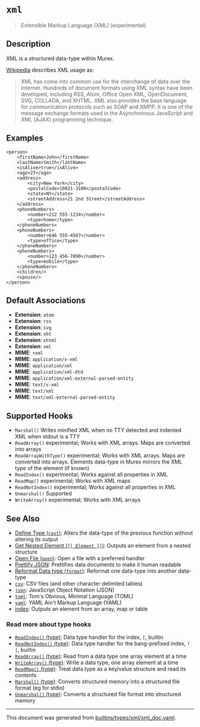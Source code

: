 # `xml`

> Extensible Markup Language (XML) (experimental)

## Description

XML is a structured data-type within Murex.

[Wikipedia](https://en.wikipedia.org/wiki/XML#Applications) describes XML usage as:

> XML has come into common use for the interchange of data over the Internet.
> Hundreds of document formats using XML syntax have been developed, including
> RSS, Atom, Office Open XML, OpenDocument, SVG, COLLADA, and XHTML. XML also
> provides the base language for communication protocols such as SOAP and XMPP.
> It is one of the message exchange formats used in the Asynchronous JavaScript
> and XML (AJAX) programming technique.

## Examples

```
<person>
    <firstName>John</firstName>
    <lastName>Smith</lastName>
    <isAlive>true</isAlive>
    <age>27</age>
    <address>
        <city>New York</city>
        <postalCode>10021-3100</postalCode>
        <state>NY</state>
        <streetAddress>21 2nd Street</streetAddress>
    </address>
    <phoneNumbers>
        <number>212 555-1234</number>
        <type>home</type>
    </phoneNumbers>
    <phoneNumbers>
        <number>646 555-4567</number>
        <type>office</type>
    </phoneNumbers>
    <phoneNumbers>
        <number>123 456-7890</number>
        <type>mobile</type>
    </phoneNumbers>
    <children/>
    <spouse/>
</person>
```

## Default Associations

* **Extension**: `atom`
* **Extension**: `rss`
* **Extension**: `svg`
* **Extension**: `xht`
* **Extension**: `xhtml`
* **Extension**: `xml`
* **MIME**: `+xml`
* **MIME**: `application/x-xml`
* **MIME**: `application/xml`
* **MIME**: `application/xml-dtd`
* **MIME**: `application/xml-external-parsed-entity`
* **MIME**: `text/x-xml`
* **MIME**: `text/xml`
* **MIME**: `text/xml-external-parsed-entity`


## Supported Hooks

* `Marshal()`
    Writes minified XML when no TTY detected and indented XML when stdout is a TTY
* `ReadArray()`
    experimental; Works with XML arrays. Maps are converted into arrays
* `ReadArrayWithType()`
    experimental; Works with XML arrays. Maps are converted into arrays. Elements data-type in Murex mirrors the XML type of the element (if known)
* `ReadIndex()`
    experimental; Works against all properties in XML
* `ReadMap()`
    experimental; Works with XML maps
* `ReadNotIndex()`
    experimental; Works against all properties in XML
* `Unmarshal()`
    Supported
* `WriteArray()`
    experimental; Works with XML arrays

## See Also

* [Define Type (`cast`)](../commands/cast.md):
  Alters the data-type of the previous function without altering its output
* [Get Nested Element (`[[ Element ]]`)](../parser/element.md):
  Outputs an element from a nested structure
* [Open File (`open`)](../commands/open.md):
  Open a file with a preferred handler
* [Prettify JSON](../commands/pretty.md):
  Prettifies data documents to make it human readable
* [Reformat Data type (`format`)](../commands/format.md):
  Reformat one data-type into another data-type
* [`csv`](../types/csv.md):
  CSV files (and other character delimited tables)
* [`json`](../types/json.md):
  JavaScript Object Notation (JSON)
* [`toml`](../types/toml.md):
  Tom's Obvious, Minimal Language (TOML)
* [`yaml`](../types/yaml.md):
  YAML Ain't Markup Language (YAML)
* [index](../parser/item-index.md):
  Outputs an element from an array, map or table

### Read more about type hooks

- [`ReadIndex()` (type)](../apis/ReadIndex.md): Data type handler for the index, `[`, builtin
- [`ReadNotIndex()` (type)](../apis/ReadNotIndex.md): Data type handler for the bang-prefixed index, `![`, builtin
- [`ReadArray()` (type)](../apis/ReadArray.md): Read from a data type one array element at a time
- [`WriteArray()` (type)](../apis/WriteArray.md): Write a data type, one array element at a time
- [`ReadMap()` (type)](../apis/ReadMap.md): Treat data type as a key/value structure and read its contents
- [`Marshal()` (type)](../apis/Marshal.md): Converts structured memory into a structured file format (eg for stdio)
- [`Unmarshal()` (type)](../apis/Unmarshal.md): Converts a structured file format into structured memory

<hr/>

This document was generated from [builtins/types/xml/xml_doc.yaml](https://github.com/lmorg/murex/blob/master/builtins/types/xml/xml_doc.yaml).